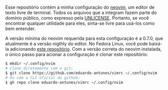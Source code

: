 Esse repositório contém a minha configuração do [neovim](https://neovim.io/), um editor de texto livre de terminal. Todos os arquivos que a integram fazem parte do domínio público, como expresso pela [UNLICENSE](https://unlicense.org/). Portanto, se você encontrar qualquer utilidade para eles, sinta-se livre para usá-los como bem entender.

A versão mínima do neovim requerida para esta configuração é a 0.7.0, que atualmente é a versão nigthly do editor. No Fedora Linux, você pode baixá-la adicionando [este repositório](https://copr.fedorainfracloud.org/coprs/agriffis/neovim-nightly/). Com a versão correta do neovim instalada, o único passo para acionar a configuração é clonar este repositório:

```sh
$ mkdir ~/.config/nvim
# Clone diretamente com o git:
$ git clone https://github.com/eduardo-antunes/vimrc ~/.config/nvim
# Ou com a CLI oficial do github:
$ gh repo clone eduardo-antunes/vimrc ~/.config/nvim
```

